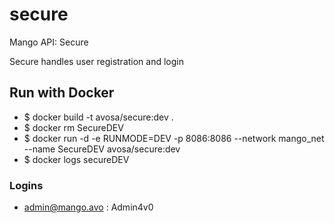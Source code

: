 # secure
Mango API: Secure

Secure handles user registration and login

## Run with Docker
* $ docker build -t avosa/secure:dev .
* $ docker rm SecureDEV
* $ docker run -d -e RUNMODE=DEV -p 8086:8086 --network mango_net --name SecureDEV avosa/secure:dev 
* $ docker logs secureDEV

### Logins
* admin@mango.avo : Admin4v0